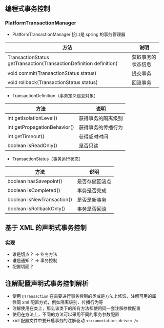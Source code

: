 ## 编程式事务控制
### PlatformTransactionManager
- PlatformTransactionManager 接口是 spring 的事务管理器

| 方法 | 说明 |
| - | - |
| TransactionStatus getTransaction(TransactionDefinition definition) | 获取事务的状态信息 |
| void commit(TransactionStatus status) | 提交事务 |
| void rollback(TransactionStatus status) | 回滚事务 |

- TransactionDefinition（事务定义信息对象）

| 方法 | 说明 |
| - | - |
| int getIsolationLevel() | 获得事务的隔离级别 |
| int getPropagationBehavior() | 获得事务的传播行为 |
| int getTimeout() | 获得超时时间 |
| boolean isReadOnly() | 是否只读 |

- TransactionStatus（事务运行状态）

| 方法 | 说明 |
| - | - |
| boolean hasSavepoint() | 是否存储回滚点 |
| boolean isCompleted() | 事务是否完成 |
| boolean isNewTransaction() | 是否是新事务 |
| boolean isRollbackOnly() | 事务是否回滚 |

## 基于 XML 的声明式事务控制
### 实现
- 谁是切点？ => 业务方法
- 谁是通知？ => 事务控制
- 配置切面？

## 注解配置声明式事务控制解析
- 使用 `@Transaction` 在需要进行事务控制的类或是方法上修饰，注解可用的属性同 xml 配置方式，例如隔离级别、传播行为等
- 注解使用在类上，那么该类下的所有方法都使用同一套注解参数配置
- 使用在方法上，不同的方法可以采用不同的事务参数配置
- xml 配置文件中要开启事务的注解驱动 `<tx:annotation-driven />`